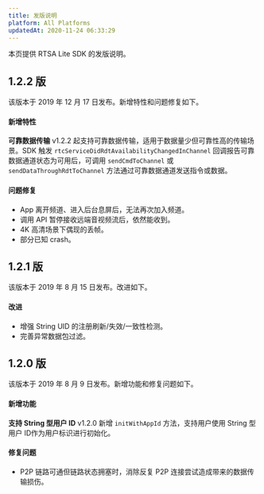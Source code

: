 ```yaml
---
title: 发版说明
platform: All Platforms
updatedAt: 2020-11-24 06:33:29
---
```

本页提供 RTSA Lite SDK 的发版说明。

## 1.2.2 版
该版本于 2019 年 12 月 17 日发布。新增特性和问题修复如下。

#### 新增特性
**可靠数据传输**
v1.2.2 起支持可靠数据传输，适用于数据量少但可靠性高的传输场景。SDK 触发 `rtcServiceDidRdtAvailabilityChangedInChannel` 回调报告可靠数据通道状态为可用后，可调用 `sendCmdToChannel` 或 `sendDataThroughRdtToChannel` 方法通过可靠数据通道发送指令或数据。

#### 问题修复
* App 离开频道、进入后台息屏后，无法再次加入频道。
* 调用 API 暂停接收远端音视频流后，依然能收到。
* 4K 高清场景下偶现的丢帧。
* 部分已知 crash。

## 1.2.1 版
该版本于 2019 年 8 月 15 日发布。改进如下。

#### 改进
- 增强 String UID 的注册刷新/失效/一致性检测。
- 完善异常数据包过滤。

## 1.2.0 版
该版本于 2019 年 8 月 9 日发布。新增功能和修复问题如下。

#### 新增功能
**支持 String 型用户 ID**
v1.2.0 新增 `initWithAppId` 方法，支持用户使用 String 型用户 ID作为用户标识进行初始化。

#### 修复问题
- P2P 链路可通但链路状态拥塞时，消除反复 P2P 连接尝试造成带来的数据传输损伤。